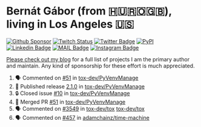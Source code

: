 # Bernát Gábor (from 🇭🇺🇷🇴🇬🇧), living in Los Angeles 🇺🇸

[![Github Sponsor](https://img.shields.io/static/v1?label=Sponsor&message=%E2%9D%A4&logo=GitHub&link=https://github.com/sponsors/gaborbernat&style=flat-square)](https://github.com/sponsors/gaborbernat)
[![Twitch Status](https://img.shields.io/twitch/status/gaborbernat?style=flat-square)](https://www.twitch.tv/gaborbernat)
[![Twitter Badge](https://img.shields.io/badge/-@gjbernat-1ca0f1?style=flat-square&labelColor=1ca0f1&logo=twitter&logoColor=white&link=https://twitter.com/gjbernat)](https://twitter.com/gjbernat)
[![PyPI](https://img.shields.io/badge/-gaborbernat-0073b7?style=flat-square&logo=Python&logoColor=white&link=https://pypi.org/user/gaborbernat/)](https://pypi.org/user/gaborbernat/)
[![Linkedin Badge](https://img.shields.io/badge/-gaborbernat-blue?style=flat-square&logo=Linkedin&logoColor=white&link=https://www.linkedin.com/in/gaborbernat/)](https://www.linkedin.com/in/gaborbernat/)
[![MAIL Badge](https://img.shields.io/badge/-gaborjbernat@gmail.com-c14438?style=flat-square&logo=Gmail&logoColor=white&link=mailto:gaborjbernat@gmail.com)](mailto:gaborjbernat@gmail.com)
[![Instagram Badge](https://img.shields.io/badge/-@gabor__bernat-845EC2?style=flat-square&labelColor=white&logo=Instagram&link=https://instagram.com/gabor_bernat/)](https://instagram.com/gabor_bernat)

[Please check out my blog](https://bernat.tech/about/) for a full list of projects I am the primary author and maintain.
Any kind of sponsorship for these effort is much appreciated.

<!--START_SECTION:activity-->

1. 🗣 Commented on [#51](https://github.com/tox-dev/PyVenvManage/pull/51#issuecomment-3005239340) in [tox-dev/PyVenvManage](https://github.com/tox-dev/PyVenvManage)
2. 🚀 Published release [2.1.0](https://github.com/tox-dev/PyVenvManage/releases/tag/2.1.0) in [tox-dev/PyVenvManage](https://github.com/tox-dev/PyVenvManage)
3. 🔒 Closed issue [#10](https://github.com/tox-dev/PyVenvManage/issues/10) in [tox-dev/PyVenvManage](https://github.com/tox-dev/PyVenvManage)
4. 🎉 Merged PR [#51](https://github.com/tox-dev/PyVenvManage/pull/51) in [tox-dev/PyVenvManage](https://github.com/tox-dev/PyVenvManage)
5. 🗣 Commented on [#3549](https://github.com/tox-dev/tox/issues/3549#issuecomment-3005091377) in [tox-dev/tox](https://github.com/tox-dev/tox)
   [tox-dev/tox](https://github.com/tox-dev/tox)
5. 🗣 Commented on [#457](https://github.com/adamchainz/time-machine/pull/457#issuecomment-2197730644) in
[adamchainz/time-machine](https://github.com/adamchainz/time-machine)
<!--END_SECTION:activity-->
